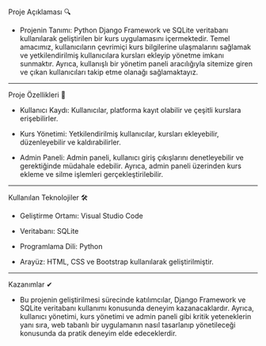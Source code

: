 Proje Açıklaması 🔍 

- Projenin Tanımı: Python Django Framework ve SQLite veritabanı kullanılarak geliştirilen bir kurs uygulamasını içermektedir. Temel amacımız, kullanıcıların çevrimiçi kurs bilgilerine ulaşmalarını sağlamak ve yetkilendirilmiş kullanıcılara kursları ekleyip yönetme imkanı sunmaktır. Ayrıca, kullanışlı bir yönetim paneli aracılığıyla sitemize giren ve çıkan kullanıcıları takip etme olanağı sağlamaktayız.

------------------------------------------

Proje Özellikleri 📝

 - Kullanıcı Kaydı: Kullanıcılar, platforma kayıt olabilir ve çeşitli kurslara erişebilirler.

 - Kurs Yönetimi: Yetkilendirilmiş kullanıcılar, kursları ekleyebilir, düzenleyebilir ve kaldırabilirler.

 - Admin Paneli: Admin paneli, kullanıcı giriş çıkışlarını denetleyebilir ve gerektiğinde müdahale edebilir. Ayrıca, admin paneli üzerinden kurs ekleme ve silme işlemleri gerçekleştirilebilir.

------------------------------------------

Kullanılan Teknolojiler 🛠

- Geliştirme Ortamı: Visual Studio Code

- Veritabanı: SQLite

- Programlama Dili: Python

- Arayüz: HTML, CSS ve Bootstrap kullanılarak geliştirilmiştir.

------------------------------------------

Kazanımlar ✔

- Bu projenin geliştirilmesi sürecinde katılımcılar, Django Framework ve SQLite veritabanı kullanımı konusunda deneyim kazanacaklardır. Ayrıca, kullanıcı yönetimi, kurs yönetimi ve admin paneli gibi kritik yeteneklerin yanı sıra, web tabanlı bir uygulamanın nasıl tasarlanıp yönetileceği konusunda da pratik deneyim elde edeceklerdir.

